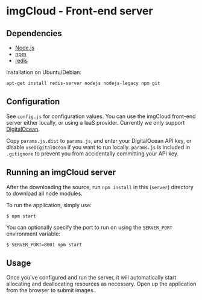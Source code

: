 # imgCloud - Front-end server

## Dependencies

* [Node.js](http://nodejs.org)
* [npm](https://npmjs.org)
* [redis](http://redis.io)

Installation on Ubuntu/Debian:

    apt-get install redis-server nodejs nodejs-legacy npm git


## Configuration

See `config.js` for configuration values. You can use the imgCloud front-end server either locally, or using a IaaS provider. Currently we only support [DigitalOcean](https://digitalocean.com).

Copy `params.js.dist` to `params.js`, and enter your DigitalOcean API key, or disable `useDigitalOcean` if you want to run locally. `params.js` is included in `.gitignore` to prevent you from accidentally committing your API key.


## Running an imgCloud server

After the downloading the source, run `npm install` in this (`server`) directory to download all node modules.

To run the application, simply use:

    $ npm start

You can optionally specify the port to run on using the `SERVER_PORT` environment variable:

    $ SERVER_PORT=8001 npm start


## Usage

Once you've configured and run the server, it will automatically start allocating and deallocating resources as necessary. Open up the application from the browser to submit images.
